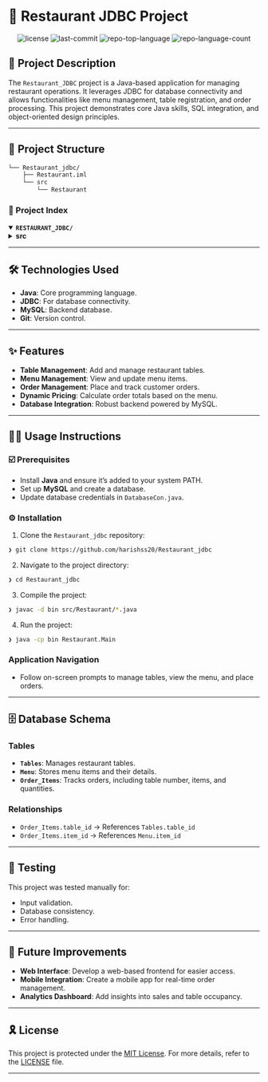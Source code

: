 # 🏨 Restaurant JDBC Project

<p align="center">
	<img src="https://img.shields.io/github/license/harishss20/Restaurant_jdbc?style=default&logo=opensourceinitiative&logoColor=white&color=0080ff" alt="license">
	<img src="https://img.shields.io/github/last-commit/harishss20/Restaurant_jdbc?style=default&logo=git&logoColor=white&color=0080ff" alt="last-commit">
	<img src="https://img.shields.io/github/languages/top/harishss20/Restaurant_jdbc?style=default&color=0080ff" alt="repo-top-language">
	<img src="https://img.shields.io/github/languages/count/harishss20/Restaurant_jdbc?style=default&color=0080ff" alt="repo-language-count">
</p>

## 📖 Project Description

The `Restaurant_JDBC` project is a Java-based application for managing restaurant operations. It leverages JDBC for database connectivity and allows functionalities like menu management, table registration, and order processing. This project demonstrates core Java skills, SQL integration, and object-oriented design principles.

---

## 📁 Project Structure

```sh
└── Restaurant_jdbc/
    ├── Restaurant.iml
    └── src
        └── Restaurant
```

### 📂 Project Index
<details open>
	<summary><b><code>RESTAURANT_JDBC/</code></b></summary>
	<details>
		<summary><b>src</b></summary>
		<blockquote>
			<details>
				<summary><b>Restaurant</b></summary>
				<blockquote>
					<table>
					<tr>
						<td><b><a href='https://github.com/harishss20/Restaurant_jdbc/blob/master/src/Restaurant/FoodOrder.java'>FoodOrder.java</a></b></td>
						<td>Manages food ordering functionality.</td>
					</tr>
					<tr>
						<td><b><a href='https://github.com/harishss20/Restaurant_jdbc/blob/master/src/Restaurant/Menu.java'>Menu.java</a></b></td>
						<td>Handles menu-related operations.</td>
					</tr>
					<tr>
						<td><b><a href='https://github.com/harishss20/Restaurant_jdbc/blob/master/src/Restaurant/DatabaseCon.java'>DatabaseCon.java</a></b></td>
						<td>Establishes database connection.</td>
					</tr>
					<tr>
						<td><b><a href='https://github.com/harishss20/Restaurant_jdbc/blob/master/src/Restaurant/Main.java'>Main.java</a></b></td>
						<td>Entry point of the application.</td>
					</tr>
					<tr>
						<td><b><a href='https://github.com/harishss20/Restaurant_jdbc/blob/master/src/Restaurant/TableReg.java'>TableReg.java</a></b></td>
						<td>Manages table registrations.</td>
					</tr>
					</table>
				</blockquote>
			</details>
		</blockquote>
	</details>
</details>

---

## 🛠 Technologies Used

- **Java**: Core programming language.
- **JDBC**: For database connectivity.
- **MySQL**: Backend database.
- **Git**: Version control.

---

## ✨ Features

- **Table Management**: Add and manage restaurant tables.
- **Menu Management**: View and update menu items.
- **Order Management**: Place and track customer orders.
- **Dynamic Pricing**: Calculate order totals based on the menu.
- **Database Integration**: Robust backend powered by MySQL.

---

## 🏃‍♂️ Usage Instructions

### ☑️ Prerequisites

- Install **Java** and ensure it’s added to your system PATH.
- Set up **MySQL** and create a database.
- Update database credentials in `DatabaseCon.java`.

### ⚙️ Installation

1. Clone the `Restaurant_jdbc` repository:
```sh
❯ git clone https://github.com/harishss20/Restaurant_jdbc
```

2. Navigate to the project directory:
```sh
❯ cd Restaurant_jdbc
```

3. Compile the project:
```sh
❯ javac -d bin src/Restaurant/*.java
```

4. Run the project:
```sh
❯ java -cp bin Restaurant.Main
```

### Application Navigation
- Follow on-screen prompts to manage tables, view the menu, and place orders.

---

## 🗄 Database Schema

### Tables
- **`Tables`**: Manages restaurant tables.
- **`Menu`**: Stores menu items and their details.
- **`Order_Items`**: Tracks orders, including table number, items, and quantities.

### Relationships
- `Order_Items.table_id` → References `Tables.table_id`
- `Order_Items.item_id` → References `Menu.item_id`

---

## 🧪 Testing

This project was tested manually for:
- Input validation.
- Database consistency.
- Error handling.

---

## 🚀 Future Improvements

- **Web Interface**: Develop a web-based frontend for easier access.
- **Mobile Integration**: Create a mobile app for real-time order management.
- **Analytics Dashboard**: Add insights into sales and table occupancy.

---



## 🎗 License

This project is protected under the [MIT License](https://choosealicense.com/licenses/mit/). For more details, refer to the [LICENSE](https://choosealicense.com/licenses/mit/) file.

---



